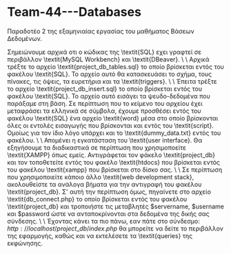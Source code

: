 # Team-44---Databases
Παραδοτέο 2 της εξαμηνιαίας εργασίας του μαθήματος Βάσεων Δεδομένων.

Σημειώνουμε αρχικά οτι ο κώδικας της \textit{SQL} εχει γραφτεί σε περιβάλλον \textit{MySQL Workbench} και \textit{DBeaver}. \\ \\
Αρχικά τρέξτε το αρχείο \textit{project\_db\_tables.sql} το οποίο βρίσκεται εντός του φακέλου \textit{SQL}. Το αρχείο αυτό θα κατασκευάσει το σχήμα, τους πίνακες, τις όψεις, τα ευρετήρια και τα \textit{triggers}. \\ \\
Έπειτα τρέξτε το αρχείο \textit{project\_db\_insert.sql} το οποίο βρίσκεται εντός του φακέλου \textit{SQL}. Το αρχείο αυτό εισάγει τα ψευδο-δεδομένα που παράξαμε στη βάση. Σε περίπτωση που το κείμενο του αρχείου έχει μεταφράσει τα ελληνικά σε σύμβολα, έχουμε προσθέσει εντός του φακέλου \textit{SQL} ένα αρχείο \textit{word} μέσα στο οποίο βρίσκονται όλες οι εντολές εισαγωγής που βρίσκονται και εντός του \textit{script}. Ομοίως για τον ίδιο λόγο υπάρχει και το \textit{dummy\_data.txt} εντός του φακέλου. \\ \\ 
Απομένει η εγκατάσταση του \textit{user interface}. Θα εξηγήσουμε τα διαδικαστικά σε περίπτωση που χρησιμοποείτε \textit{XAMPP} όπως εμείς. Αντιγράφεται τον φάκελο \textit{project\_db} και τον τοποθετείτε εντός του φακέλο \textit{htdocs} που βρίσκεται εντός του φακέλου \textit{xampp} που βρίσκεται στο δίσκο σας. \\ \\
Σε περίπτωση που χρησιμοποιείτε κάποιο άλλο \textit{web development stack}, ακολουθείστε τα ανάλογα βήματα για την αντιγραφή του φακέλου \textit{project\_db}. Σ' αυτή την περίπτωση όμως, πηγαίνετε στο αρχείο \textit{db\_connect.php} το οποίο βρίσκεται εντός του φακέλου \textit{project\_db} και τροποιήστε τις μεταβλητές \$servername, \$username και \$password ώστε να ανταποκρίνονται στα δεδομένα της δικής σας σύνδεσης. \\ \\
Έχοντας κάνει τα πιο πάνω, εαν πάτε στο σύνδεσμο: $http://localhost/project\_db/index.php$ θα μπορείτε να δείτε το περιβάλλον της εφαρμογής, καθώς και να εκτελέσετε τα \textit{queries} της εκφώνησης.
